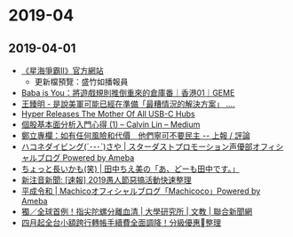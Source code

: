 # 2019-04

## 2019-04-01

- [《星海爭霸II》官方網站](https://starcraft2.com/zh-tw/news/22934671)
  - 更新檔預覽：盛竹如播報員
- [Baba is You：將遊戲規則推倒重來的倉庫番｜香港01｜GEME](https://www.hk01.com/GEME/149398/baba-is-you-%E5%B0%87%E9%81%8A%E6%88%B2%E8%A6%8F%E5%89%87%E6%8E%A8%E5%80%92%E9%87%8D%E4%BE%86%E7%9A%84%E5%80%89%E5%BA%AB%E7%95%AA)
- [王臻明 - 是說美軍可能已經在準備「最糟情況的解決方案」 ....](https://www.facebook.com/permalink.php?story_fbid=2326557774031697&id=100000324927495)
- [Hyper Releases The Mother Of All USB-C Hubs](https://www.hypershop.com/blogs/news/hyper-releases-the-mother-of-all-usb-c-hubs)
- [個股基本面分析入門心得 (1) – Calvin Lin – Medium](https://medium.com/@calvinlin_49723/%E5%80%8B%E8%82%A1%E5%9F%BA%E6%9C%AC%E9%9D%A2%E5%88%86%E6%9E%90%E5%85%A5%E9%96%80%E5%BF%83%E5%BE%97-1-498e38889fd5)
- [鄭立專欄：如有任何風險和代價　他們寧可不要民主 -- 上報 / 評論](https://www.upmedia.mg/news_info.php?SerialNo=59312?%3Dfb)
- [ハコネダイビング(´･-･`)さや | スターダストプロモーション声優部オフィシャルブログ Powered by Ameba](https://ameblo.jp/stardust-va/entry-12450969729.html)
- [ちょっと長いかも(笑) | 田中ちえ美の「あ、どーも田中です。」](https://ameblo.jp/tanaka-chiemi06/entry-12450995565.html)
- [新注音新聞: [速報] 2019愚人節惡搞活動快速整理](https://shouhei-blog.blogspot.com/2019/04/2019.html)
- [平成令和 | Machicoオフィシャルブログ「Machicoco」Powered by Ameba](https://ameblo.jp/miumachi10/entry-12451247283.html?timestamp=1554123791)
- [獨／全球首例！指尖陀螺分離血清 | 大學研究所 | 文教 | 聯合新聞網](https://udn.com/news/story/7266/3729899)
- [四月起全台小額跨行轉帳手續費全面調降！分級優惠整理](https://agirls.aotter.net/post/55150)
